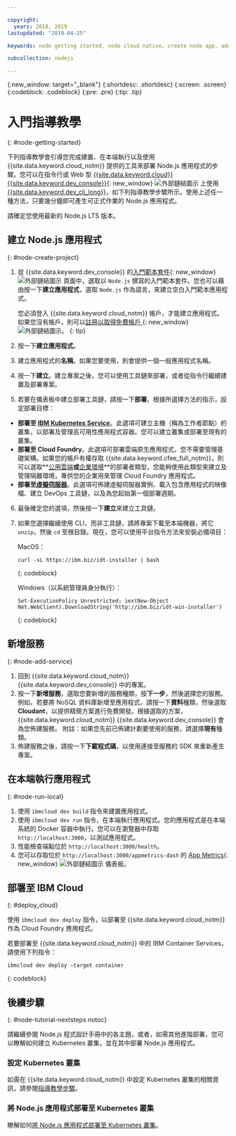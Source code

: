 ```yaml
---

copyright:
  years: 2018, 2019
lastupdated: "2019-04-25"

keywords: node getting started, node cloud native, create node app, add node service, node programming guide, node guide

subcollection: nodejs

---
```


{:new_window: target="_blank"}
{:shortdesc: .shortdesc}
{:screen: .screen}
{:codeblock: .codeblock}
{:pre: .pre}
{:tip: .tip}

# 入門指導教學
{: #node-getting-started}

下列指導教學會引導您完成建置、在本端執行以及使用 {{site.data.keyword.cloud_notm}} 提供的工具來部署 Node.js 應用程式的步驟。您可以在指令行或 Web 型 [{{site.data.keyword.cloud}} {{site.data.keyword.dev_console}}](https://cloud.ibm.com/developer/appservice/dashboard){: new_window} ![外部鏈結圖示](../icons/launch-glyph.svg "外部鏈結圖示") 上使用 [{{site.data.keyword.dev_cli_long}}](/docs/cli?topic=cloud-cli-ibmcloud-cli#ibmcloud-cli)，如下列指導教學步驟所示。使用上述任一種方法，只要幾分鐘即可產生可正式作業的 Node.js 應用程式。

請確定您使用最新的 Node.js LTS 版本。

## 建立 Node.js 應用程式
{: #node-create-project}

1. 從 {{site.data.keyword.dev_console}} 的[入門範本套件](https://cloud.ibm.com/developer/appservice/starter-kits){: new_window} ![外部鏈結圖示](../icons/launch-glyph.svg "外部鏈結圖示") 頁面中，選取以 `Node.js` 撰寫的入門範本套件。您也可以藉由按一下**建立應用程式**，選取 `Node.js` 作為語言，來建立空白入門範本應用程式。

    您必須登入 {{site.data.keyword.cloud_notm}} 帳戶，才能建立應用程式。如果您沒有帳戶，則可以[註冊以取得免費帳戶 ](https://cloud.ibm.com/registration){: new_window} ![外部鏈結圖示](../icons/launch-glyph.svg "外部鏈結圖示")。
    {: tip}

2. 按一下**建立應用程式**。
3. 建立應用程式的**名稱**。如果您要使用，則會提供一個一般應用程式名稱。
4. 按一下**建立**。建立專案之後，您可以使用工具鏈來部署，或者從指令行繼續建置及部署專案。
5. 若要在儀表板中建立部署工具鏈，請按一下**部署**。根據所選擇方法的指示，設定部署目標：
  * **部署至 [IBM Kubernetes Service](/docs/apps/deploying?topic=creating-apps-containers-kube#containers)**。此選項可建立主機（稱為工作者節點）的叢集，以部署及管理高可用性應用程式容器。您可以建立叢集或部署至現有的叢集。
  * **部署至 Cloud Foundry**。此選項可部署雲端原生應用程式，您不需要管理基礎架構。如果您的帳戶有權存取 {{site.data.keyword.cfee_full_notm}}，則可以選取**[公用雲端](/docs/cloud-foundry-public?topic=cloud-foundry-public-about-cf#about-cf)**或**[企業環境](/docs/cloud-foundry-public?topic=cloud-foundry-public-cfee#cfee)**的部署者類型，您能夠使用此類型來建立及管理隔離環境，專供您的企業用來管理 Cloud Foundry 應用程式。
  * **部署至[虛擬伺服器](/docs/apps?topic=creating-apps-vsi-deploy#vsi-deploy)**。此選項可佈建虛擬伺服器實例、載入包含應用程式的映像檔、建立 DevOps 工具鏈，以及為您起始第一個部署週期。

6. 最後確定您的選項，然後按一下**建立**來建立工具鏈。
7. 如果您選擇繼續使用 CLI，而非工具鏈，請將專案下載至本端機器，將它 `unzip`，然後 `cd` 至根目錄。現在，您可以使用平台指令方法來安裝必備項目：

    MacOS：
    ```
    curl -sL https://ibm.biz/idt-installer | bash
    ```
    {: codeblock}

    Windows（以系統管理員身分執行）：
    ```
    Set-ExecutionPolicy Unrestricted; iex(New-Object Net.WebClient).DownloadString('http://ibm.biz/idt-win-installer')
    ```
    {: codeblock}

## 新增服務
{: #node-add-service}

1. 回到 {{site.data.keyword.cloud_notm}} {{site.data.keyword.dev_console}} 中的專案。
2. 按一下**新增服務**，選取您要新增的服務種類，按**下一步**，然後選擇您的服務。例如，若要將 NoSQL 資料庫新增至應用程式，請按一下**資料**種類，然後選取 **Cloudant**，以提供精簡方案進行免費開發。根據選取的方案，{{site.data.keyword.cloud_notm}} {{site.data.keyword.dev_console}} 會為您佈建服務。
附註：如果您先前已佈建計劃要使用的服務，請選擇**現有**種類。
3. 佈建服務之後，請按一下**下載程式碼**，以使用連接至服務的 SDK 來重新產生專案。

<!--
<video of creating a project and adding a service>
-->

## 在本端執行應用程式
{: #node-run-local}

1. 使用 `ibmcloud dev build` 指令來建置應用程式。
2. 使用 `ibmcloud dev run` 指令，在本端執行應用程式。您的應用程式是在本端系統的 Docker 容器中執行。您可以在瀏覽器中存取 `http://localhost:3000`，以測試應用程式。
3. 性能檢查端點位於 `http://localhost:3000/health`。
4. 您可以存取位於 `http://localhost:3000/appmetrics-dash` 的 [App Metrics](https://developer.ibm.com/node/monitoring-post-mortem/application-metrics-node-js/){: new_window} ![外部鏈結圖示](../icons/launch-glyph.svg "外部鏈結圖示") 儀表板。

<!--
<video>
-->

## 部署至 IBM Cloud
{: #deploy_cloud}

使用 `ibmcloud dev deploy` 指令，以部署至 {{site.data.keyword.cloud_notm}} 作為 Cloud Foundry 應用程式。 

若要部署至 {{site.data.keyword.cloud_notm}} 中的 IBM Container Services，請使用下列指令：
```
ibmcloud dev deploy –target container 
```
{: codeblock}

## 後續步驟
{: #node-tutorial-nextsteps notoc}

請繼續參閱 Node.js 程式設計手冊中的各主題，或者，如需其他進階部署，您可以瞭解如何建立 Kubernetes 叢集，並在其中部署 Node.js 應用程式。

### 設定 Kubernetes 叢集
如需在 {{site.data.keyword.cloud_notm}} 中設定 Kubernetes 叢集的相關資訊，請參閱[指導教學步驟](/docs/containers?topic=containers-clusters#clusters)。

### 將 Node.js 應用程式部署至 Kubernetes 叢集
瞭解如何[將 Node.js 應用程式部署至 Kubernetes 叢集](/docs/containers?topic=containers-cs_apps_tutorial#cs_apps_tutorial)。
